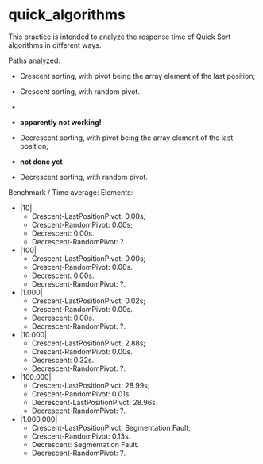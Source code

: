 # quick_algorithms

This practice is intended to analyze the response time of Quick Sort algorithms in different ways.

Paths analyzed:
* Crescent sorting, with pivot being the array element of the last position;
* Crescent sorting, with random pivot.
* 
* **apparently not working!**
* Decrescent sorting, with pivot being the array element of the last position;

* **not done yet**
* Decrescent sorting, with random pivot.

Benchmark / Time average:
Elements:
  * |10| 
    - Crescent-LastPositionPivot: 0.00s; 
    - Crescent-RandomPivot: 0.00s;
    - Decrescent: 0.00s.
    - Decrescent-RandomPivot: ?.
  * |100|
    - Crescent-LastPositionPivot: 0.00s; 
    - Crescent-RandomPivot: 0.00s.
    - Decrescent: 0.00s.
    - Decrescent-RandomPivot: ?.
  * |1.000| 
    - Crescent-LastPositionPivot: 0.02s; 
    - Crescent-RandomPivot: 0.00s.
    - Decrescent: 0.00s.
    - Decrescent-RandomPivot: ?.
  * |10.000| 
    - Crescent-LastPositionPivot: 2.88s; 
    - Crescent-RandomPivot: 0.00s.
    - Decrescent: 0.32s.
    - Decrescent-RandomPivot: ?.
  * |100.000| 
    - Crescent-LastPositionPivot: 28.99s; 
    - Crescent-RandomPivot: 0.01s.
    - Decrescent-LastPositionPivot: 28.96s.
    - Decrescent-RandomPivot: ?.
  * |1.000.000|
    - Crescent-LastPositionPivot: Segmentation Fault; 
    - Crescent-RandomPivot: 0.13s.
    - Decrescent: Segmentation Fault.
    - Decrescent-RandomPivot: ?.

